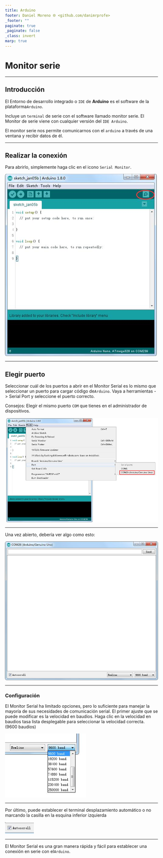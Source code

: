 ```yaml
---
title: Arduino
footer: Daniel Moreno 🌐 <github.com/danimrprofe>
_footer: ""
paginate: true
_paginate: false
_class: invert
marp: true
---
```


# Monitor serie

---

## Introducción

El Entorno de desarrollo integrado o ``IDE`` de **Arduino** es el software de la plataforma``Arduino``.

Incluye un `terminal` de serie con el software llamado  monitor serie. El Monitor de serie viene con cualquier versión del ``IDE Arduino``.

El monitor serie nos permite comunicarnos con el ``arduino`` a través de una ventana y recibir datos de él.

---

## Realizar la conexión

Para abrirlo, simplemente haga clic en el icono ``Serial Monitor``.

![imagen](media/image33.jpeg)

---

## Elegir puerto

Seleccionar cuál de los puertos a abrir en el Monitor Serial es lo mismo que seleccionar un puerto para cargar código de``Arduino``. Vaya a herramientas -> Serial Port y seleccione el puerto correcto.

Consejos: Elegir el mismo puerto ``COM`` que tienes en el administrador de dispositivos.

![imagen](media/image34.jpeg)

---

Una vez abierto, debería ver algo como esto:

![imagen](media/image35.jpeg)

---

### Configuración

El Monitor Serial ha limitado opciones, pero lo suficiente para manejar la mayoría de sus  necesidades de comunicación serial. El primer ajuste que se puede modificar es la velocidad  en baudios. Haga clic en la velocidad en baudios tasa lista desplegable para seleccionar la  velocidad correcta. (9600 baudios)

![imagen](media/image36.jpeg)

---

Por último, puede establecer el terminal desplazamiento automático o no marcando la casilla en la esquina inferior izquierda

![imagen](media/image37.jpeg)

---

El Monitor Serial es una gran manera rápida y fácil para establecer una conexión en serie con  el``Arduino``.
